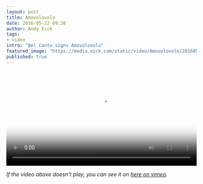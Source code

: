 ```yaml
---
layout: post
title: Amovolovolo
date: 2016-05-22 09:38
author: Andy Eick
tags:
- video
intro: "Bel Canto signs Amovolovolo"
featured_image: "https://media.eick.com/static/video/Amovolovolo/20160522-MAE-CCW-1707.jpg"
published: true
---
```

<video
  width='100%'
  src='/video/2016/Amovolovolo.m3u8'
  controls
  poster='{{ site.movieUrlRoot }}/static/video/Amovolovolo/20160522-MAE-CCW-1707.jpg'>
</video>


*If the video above doesn't play, you can see it on [here on vimeo](https://vimeo.com/197117199).*
